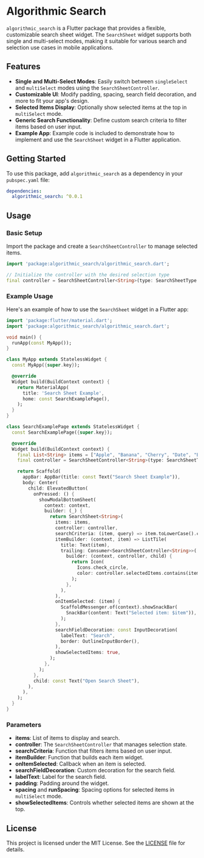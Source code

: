 
# Algorithmic Search

`algorithmic_search` is a Flutter package that provides a flexible, customizable search sheet widget. The `SearchSheet` widget supports both single and multi-select modes, making it suitable for various search and selection use cases in mobile applications.

## Features

- **Single and Multi-Select Modes**: Easily switch between `singleSelect` and `multiSelect` modes using the `SearchSheetController`.
- **Customizable UI**: Modify padding, spacing, search field decoration, and more to fit your app's design.
- **Selected Items Display**: Optionally show selected items at the top in `multiSelect` mode.
- **Generic Search Functionality**: Define custom search criteria to filter items based on user input.
- **Example App**: Example code is included to demonstrate how to implement and use the `SearchSheet` widget in a Flutter application.

## Getting Started

To use this package, add `algorithmic_search` as a dependency in your `pubspec.yaml` file:

```yaml
dependencies:
  algorithmic_search: ^0.0.1
```

## Usage

### Basic Setup

Import the package and create a `SearchSheetController` to manage selected items.

```dart
import 'package:algorithmic_search/algorithmic_search.dart';

// Initialize the controller with the desired selection type
final controller = SearchSheetController<String>(type: SearchSheetType.multiSelect);
```

### Example Usage

Here's an example of how to use the `SearchSheet` widget in a Flutter app:

```dart
import 'package:flutter/material.dart';
import 'package:algorithmic_search/algorithmic_search.dart';

void main() {
  runApp(const MyApp());
}

class MyApp extends StatelessWidget {
  const MyApp({super.key});

  @override
  Widget build(BuildContext context) {
    return MaterialApp(
      title: 'Search Sheet Example',
      home: const SearchExamplePage(),
    );
  }
}

class SearchExamplePage extends StatelessWidget {
  const SearchExamplePage({super.key});

  @override
  Widget build(BuildContext context) {
    final List<String> items = ["Apple", "Banana", "Cherry", "Date", "Elderberry"];
    final controller = SearchSheetController<String>(type: SearchSheetType.multiSelect);

    return Scaffold(
      appBar: AppBar(title: const Text("Search Sheet Example")),
      body: Center(
        child: ElevatedButton(
          onPressed: () {
            showModalBottomSheet(
              context: context,
              builder: (_) {
                return SearchSheet<String>(
                  items: items,
                  controller: controller,
                  searchCriteria: (item, query) => item.toLowerCase().contains(query.toLowerCase()),
                  itemBuilder: (context, item) => ListTile(
                    title: Text(item),
                    trailing: Consumer<SearchSheetController<String>>(
                      builder: (context, controller, child) {
                        return Icon(
                          Icons.check_circle,
                          color: controller.selectedItems.contains(item) ? Colors.green : Colors.grey,
                        );
                      },
                    ),
                  ),
                  onItemSelected: (item) {
                    ScaffoldMessenger.of(context).showSnackBar(
                      SnackBar(content: Text("Selected item: $item")),
                    );
                  },
                  searchFieldDecoration: const InputDecoration(
                    labelText: "Search",
                    border: OutlineInputBorder(),
                  ),
                  showSelectedItems: true,
                );
              },
            );
          },
          child: const Text("Open Search Sheet"),
        ),
      ),
    );
  }
}
```

### Parameters

- **items**: List of items to display and search.
- **controller**: The `SearchSheetController` that manages selection state.
- **searchCriteria**: Function that filters items based on user input.
- **itemBuilder**: Function that builds each item widget.
- **onItemSelected**: Callback when an item is selected.
- **searchFieldDecoration**: Custom decoration for the search field.
- **labelText**: Label for the search field.
- **padding**: Padding around the widget.
- **spacing** and **runSpacing**: Spacing options for selected items in `multiSelect` mode.
- **showSelectedItems**: Controls whether selected items are shown at the top.

## License

This project is licensed under the MIT License. See the [LICENSE](LICENSE) file for details.
